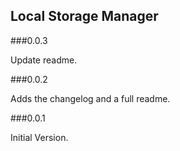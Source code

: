## Local Storage Manager

###0.0.3

Update readme.

###0.0.2

Adds the changelog and a full readme.

###0.0.1

Initial Version.